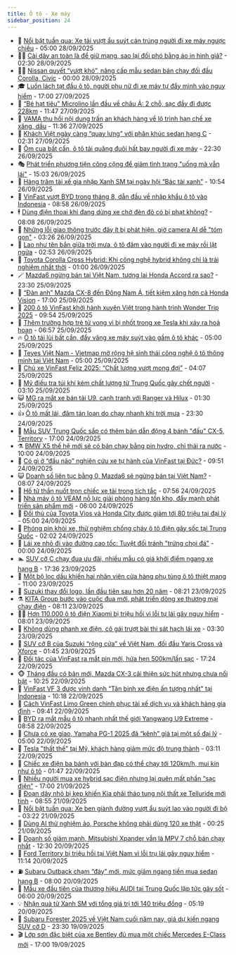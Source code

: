 ```yaml
---
title: Ô tô - Xe máy
sidebar_position: 24
---
```


<!-- dantri-o-to-xe-may:START -->
- 🤡 [Nổi bật tuần qua: Xe tải vượt ẩu suýt cán trúng người đi xe máy ngược chiều](https://dantri.com.vn/o-to-xe-may/noi-bat-tuan-qua-xe-tai-vuot-au-suyt-can-trung-nguoi-di-xe-may-nguoc-chieu-20250928065157128.htm) - 05:00 28/09/2025
- 🧑‍💻 [Cài dây an toàn là để giữ mạng, sao lại đối phó bằng áo in hình giả?](https://dantri.com.vn/o-to-xe-may/cai-day-an-toan-la-de-giu-mang-sao-lai-doi-pho-bang-ao-in-hinh-gia-20250928012857462.htm) - 02:30 28/09/2025
- 🧑‍💻 [Nissan quyết “vượt khó”, nâng cấp mẫu sedan bán chạy đối đầu Corolla, Civic](https://dantri.com.vn/o-to-xe-may/nissan-quyet-vuot-kho-nang-cap-mau-sedan-ban-chay-doi-dau-corolla-civic-20250927225727674.htm) - 00:00 28/09/2025
- 🎓 [Luồn lách tạt đầu ô tô, người phụ nữ đi xe máy tự đẩy mình vào nguy hiểm](https://dantri.com.vn/o-to-xe-may/luon-lach-tat-dau-o-to-nguoi-phu-nu-di-xe-may-tu-day-minh-vao-nguy-hiem-20250927130246966.htm) - 17:00 27/09/2025
- 🌊 [“Bé hạt tiêu” Microlino lần đầu về châu Á: 2 chỗ, sạc đầy đi được 228km](https://dantri.com.vn/o-to-xe-may/be-hat-tieu-microlino-lan-dau-ve-chau-a-2-cho-sac-day-di-duoc-228km-20250927110826436.htm) - 11:47 27/09/2025
- 🥷 [VAMA thu hồi nội dung trấn an khách hàng về lộ trình hạn chế xe xăng, dầu](https://dantri.com.vn/o-to-xe-may/vama-thu-hoi-noi-dung-tran-an-khach-hang-ve-lo-trinh-han-che-xe-xang-dau-20250927000642537.htm) - 11:36 27/09/2025
- 🤩 [Khách Việt ngày càng “quay lưng” với phân khúc sedan hạng C](https://dantri.com.vn/o-to-xe-may/khach-viet-ngay-cang-quay-lung-voi-phan-khuc-sedan-hang-c-20250926170851180.htm) - 02:31 27/09/2025
- 🫶 [Ôm cua bất cẩn, ô tô tải quăng đuôi hất bay người đi xe máy](https://dantri.com.vn/o-to-xe-may/om-cua-bat-can-o-to-tai-quang-duoi-hat-bay-nguoi-di-xe-may-20250926155034232.htm) - 22:30 26/09/2025
- 🎭 [Phát triển phương tiện công cộng để giảm tình trạng &quot;uống mà vẫn lái&quot;](https://dantri.com.vn/o-to-xe-may/phat-trien-phuong-tien-cong-cong-de-giam-tinh-trang-uong-ma-van-lai-20250926200712553.htm) - 15:03 26/09/2025
- 🌁 [Hàng trăm tài xế gia nhập Xanh SM tại ngày hội “Bác tài xanh”](https://dantri.com.vn/o-to-xe-may/hang-tram-tai-xe-gia-nhap-xanh-sm-tai-ngay-hoi-bac-tai-xanh-20250926173126076.htm) - 10:54 26/09/2025
- 🦩 [VinFast vượt BYD trong tháng 8, dẫn đầu về nhập khẩu ô tô vào Indonesia](https://dantri.com.vn/o-to-xe-may/vinfast-vuot-byd-trong-thang-8-dan-dau-ve-nhap-khau-o-to-vao-indonesia-20250926114034685.htm) - 08:58 26/09/2025
- 🕴 [Dùng điện thoại khi đang dừng xe chờ đèn đỏ có bị phạt không?](https://dantri.com.vn/o-to-xe-may/dung-dien-thoai-khi-dang-dung-xe-cho-den-do-co-bi-phat-khong-20250926114950187.htm) - 08:08 26/09/2025
- 🎡 [Những lỗi giao thông trước đây ít bị phát hiện, giờ camera AI dễ &quot;tóm gọn&quot;](https://dantri.com.vn/o-to-xe-may/nhung-loi-giao-thong-truoc-day-it-bi-phat-hien-gio-camera-ai-de-tom-gon-20250925175957554.htm) - 03:26 26/09/2025
- 📝 [Lao như tên bắn giữa trời mưa, ô tô đâm vào người đi xe máy rồi lật ngửa](https://dantri.com.vn/o-to-xe-may/lao-nhu-ten-ban-giua-troi-mua-o-to-dam-vao-nguoi-di-xe-may-roi-lat-ngua-20250926083949094.htm) - 02:53 26/09/2025
- 🧐 [Toyota Corolla Cross Hybrid: Khi công nghệ hybrid không chỉ là trải nghiệm nhất thời](https://dantri.com.vn/o-to-xe-may/toyota-corolla-cross-hybrid-khi-cong-nghe-hybrid-khong-chi-la-trai-nghiem-nhat-thoi-20250925163012432.htm) - 01:00 26/09/2025
- 🪄 [Mazda6 ngừng bán tại Việt Nam, tương lai Honda Accord ra sao?](https://dantri.com.vn/o-to-xe-may/mazda6-ngung-ban-tai-viet-nam-tuong-lai-honda-accord-ra-sao-20250925141243880.htm) - 23:30 25/09/2025
- 🧰 [“Đàn anh” Mazda CX-8 đến Đông Nam Á, tiết kiệm xăng hơn cả Honda Vision](https://dantri.com.vn/o-to-xe-may/dan-anh-mazda-cx-8-den-dong-nam-a-tiet-kiem-xang-hon-ca-honda-vision-20250925213659917.htm) - 17:00 25/09/2025
- 🚀 [200 ô tô VinFast khởi hành xuyên Việt trong hành trình Wonder Trip 2025](https://dantri.com.vn/o-to-xe-may/200-o-to-vinfast-khoi-hanh-xuyen-viet-trong-hanh-trinh-wonder-trip-2025-20250925164312950.htm) - 09:54 25/09/2025
- 💪 [Thêm trường hợp trẻ tử vong vì bị nhốt trong xe Tesla khi xảy ra hoả hoạn](https://dantri.com.vn/o-to-xe-may/them-truong-hop-tre-tu-vong-vi-bi-nhot-trong-xe-tesla-khi-xay-ra-hoa-hoan-20250925102500087.htm) - 06:57 25/09/2025
- 🔥 [Ô tô tải lùi bất cẩn, đẩy văng xe máy suýt vào gầm ô tô khác](https://dantri.com.vn/o-to-xe-may/o-to-tai-lui-bat-can-day-vang-xe-may-suyt-vao-gam-o-to-khac-20250925004630927.htm) - 05:00 25/09/2025
- 🐲 [Teyes Việt Nam - Vietmap mở rộng hệ sinh thái công nghệ ô tô thông minh tại Việt Nam](https://dantri.com.vn/o-to-xe-may/teyes-viet-nam-vietmap-mo-rong-he-sinh-thai-cong-nghe-o-to-thong-minh-tai-viet-nam-20250924134856443.htm) - 05:00 25/09/2025
- 🌋 [Chủ xe VinFast Feliz 2025: “Chất lượng vượt mong đợi”](https://dantri.com.vn/o-to-xe-may/chu-xe-vinfast-feliz-2025-chat-luong-vuot-mong-doi-20250925103844407.htm) - 04:07 25/09/2025
- 🤩 [Mỹ điều tra túi khí kém chất lượng từ Trung Quốc gây chết người](https://dantri.com.vn/o-to-xe-may/my-dieu-tra-tui-khi-kem-chat-luong-tu-trung-quoc-gay-chet-nguoi-20250925085300737.htm) - 03:10 25/09/2025
- 😺 [MG ra mắt xe bán tải U9, cạnh tranh với Ranger và Hilux](https://dantri.com.vn/o-to-xe-may/mg-ra-mat-xe-ban-tai-u9-canh-tranh-voi-ranger-va-hilux-20250924155944987.htm) - 01:30 25/09/2025
- 👍 [Ô tô mất lái, đâm tán loạn do chạy nhanh khi trời mưa](https://dantri.com.vn/o-to-xe-may/o-to-mat-lai-dam-tan-loan-do-chay-nhanh-khi-troi-mua-20250924175849368.htm) - 23:30 24/09/2025
- 🎃 [Mẫu SUV Trung Quốc sắp có thêm bản dẫn động 4 bánh &quot;đấu&quot; CX-5, Territory](https://dantri.com.vn/o-to-xe-may/mau-suv-trung-quoc-sap-co-them-ban-dan-dong-4-banh-dau-cx-5-territory-20250924153835426.htm) - 17:00 24/09/2025
- ⚗️ [BMW X5 thế hệ mới sẽ có bản chạy bằng pin hydro, chỉ thải ra nước](https://dantri.com.vn/o-to-xe-may/bmw-x5-the-he-moi-se-co-ban-chay-bang-pin-hydro-chi-thai-ra-nuoc-20250924132713154.htm) - 10:00 24/09/2025
- 🦄 [Có gì ở “đầu não” nghiên cứu xe tự hành của VinFast tại Đức?](https://dantri.com.vn/o-to-xe-may/co-gi-o-dau-nao-nghien-cuu-xe-tu-hanh-cua-vinfast-tai-duc-20250924162712517.htm) - 09:51 24/09/2025
- 😺 [Doanh số liên tục bằng 0, Mazda6 sẽ ngừng bán tại Việt Nam?](https://dantri.com.vn/o-to-xe-may/doanh-so-lien-tuc-bang-0-mazda6-se-ngung-ban-tai-viet-nam-20250924142801887.htm) - 08:07 24/09/2025
- 💼 [Hố tử thần nuốt trọn chiếc xe tải trong tích tắc](https://dantri.com.vn/o-to-xe-may/ho-tu-than-nuot-tron-chiec-xe-tai-trong-tich-tac-20250924142456497.htm) - 07:56 24/09/2025
- 💃 [Nhà máy ô tô VEAM nỗ lực giải phóng hàng tồn kho, đẩy mạnh phát triển sản phẩm mới](https://dantri.com.vn/o-to-xe-may/nha-may-o-to-veam-no-luc-giai-phong-hang-ton-kho-day-manh-phat-trien-san-pham-moi-20250924114956131.htm) - 06:00 24/09/2025
- 🚀 [Đối thủ của Toyota Vios và Honda City được giảm tới 80 triệu tại đại lý](https://dantri.com.vn/o-to-xe-may/doi-thu-cua-toyota-vios-va-honda-city-duoc-giam-toi-80-trieu-tai-dai-ly-20250923154406495.htm) - 05:00 24/09/2025
- 🤩 [Phóng pin khỏi xe, thử nghiệm chống cháy ô tô điện gây sốc tại Trung Quốc](https://dantri.com.vn/o-to-xe-may/phong-pin-khoi-xe-thu-nghiem-chong-chay-o-to-dien-gay-soc-tai-trung-quoc-20250924085231265.htm) - 02:02 24/09/2025
- 💪 [Lái xe nhỏ đi vào đường cao tốc: Tuyệt đối tránh &quot;trứng chọi đá&quot;](https://dantri.com.vn/o-to-xe-may/lai-xe-nho-di-vao-duong-cao-toc-tuyet-doi-tranh-trung-choi-da-20250923163852180.htm) - 00:00 24/09/2025
- 🏊 [SUV cỡ C chạy đua ưu đãi, nhiều mẫu có giá khởi điểm ngang xe hạng B](https://dantri.com.vn/o-to-xe-may/suv-co-c-chay-dua-uu-dai-nhieu-mau-co-gia-khoi-diem-ngang-xe-hang-b-20250923105024772.htm) - 17:36 23/09/2025
- 💄 [Một bộ lọc dầu khiến hai nhân viên cửa hàng phụ tùng ô tô thiệt mạng](https://dantri.com.vn/o-to-xe-may/mot-bo-loc-dau-khien-hai-nhan-vien-cua-hang-phu-tung-o-to-thiet-mang-20250923153707364.htm) - 11:00 23/09/2025
- 👺 [Suzuki thay đổi logo, lần đầu tiên sau hơn 20 năm](https://dantri.com.vn/o-to-xe-may/suzuki-thay-doi-logo-lan-dau-tien-sau-hon-20-nam-20250923103758083.htm) - 08:21 23/09/2025
- ⚗️ [KITA Group bước vào cuộc đua mới, phát triển dòng xe thương mại chạy điện](https://dantri.com.vn/o-to-xe-may/kita-group-buoc-vao-cuoc-dua-moi-phat-trien-dong-xe-thuong-mai-chay-dien-20250923150450428.htm) - 08:11 23/09/2025
- 🧑‍🏫 [Hơn 110.000 ô tô điện Xiaomi bị triệu hồi vì lỗi tự lái gây nguy hiểm](https://dantri.com.vn/o-to-xe-may/hon-110000-o-to-dien-xiaomi-bi-trieu-hoi-vi-loi-tu-lai-gay-nguy-hiem-20250923124803105.htm) - 08:01 23/09/2025
- 🦒 [Không dùng phanh xe điện, cô gái trượt bài thi sát hạch lái xe](https://dantri.com.vn/o-to-xe-may/khong-dung-phanh-xe-dien-co-gai-truot-bai-thi-sat-hach-lai-xe-20250923084402369.htm) - 03:30 23/09/2025
- 🐘 [SUV cỡ B của Suzuki “rộng cửa” về Việt Nam, đối đầu Yaris Cross và Xforce](https://dantri.com.vn/o-to-xe-may/suv-co-b-cua-suzuki-rong-cua-ve-viet-nam-doi-dau-yaris-cross-va-xforce-20250923084323432.htm) - 01:45 23/09/2025
- 🧠 [Đối tác của VinFast ra mắt pin mới, hứa hẹn 500km/lần sạc](https://dantri.com.vn/o-to-xe-may/doi-tac-cua-vinfast-ra-mat-pin-moi-hua-hen-500kmlan-sac-20250922233705781.htm) - 17:24 22/09/2025
- 🐵 [Tháng đầu có bản mới, Mazda CX-3 cải thiện sức hút nhưng chưa nổi bật](https://dantri.com.vn/o-to-xe-may/thang-dau-co-ban-moi-mazda-cx-3-cai-thien-suc-hut-nhung-chua-noi-bat-20250922123915854.htm) - 10:25 22/09/2025
- 🤭 [VinFast VF 3 được vinh danh “Tân binh xe điện ấn tượng nhất&quot; tại Indonesia](https://dantri.com.vn/o-to-xe-may/vinfast-vf-3-duoc-vinh-danh-tan-binh-xe-dien-an-tuong-nhat-tai-indonesia-20250922164258098.htm) - 10:18 22/09/2025
- 🤠 [Cách VinFast Limo Green chinh phục tài xế dịch vụ và khách hàng gia đình](https://dantri.com.vn/o-to-xe-may/cach-vinfast-limo-green-chinh-phuc-tai-xe-dich-vu-va-khach-hang-gia-dinh-20250922163456369.htm) - 09:41 22/09/2025
- 🫶 [BYD ra mắt mẫu ô tô nhanh nhất thế giới Yangwang U9 Extreme](https://dantri.com.vn/o-to-xe-may/byd-ra-mat-mau-o-to-nhanh-nhat-the-gioi-yangwang-u9-extreme-20250922120630919.htm) - 08:58 22/09/2025
- 🚀 [Chưa có xe giao, Yamaha PG-1 2025 đã “kênh” giá tại một số đại lý](https://dantri.com.vn/o-to-xe-may/chua-co-xe-giao-yamaha-pg-1-2025-da-kenh-gia-tai-mot-so-dai-ly-20250917220156666.htm) - 05:00 22/09/2025
- 🎊 [Tesla &quot;thất thế&quot; tại Mỹ, khách hàng giảm mức độ trung thành](https://dantri.com.vn/o-to-xe-may/tesla-that-the-tai-my-khach-hang-giam-muc-do-trung-thanh-20250922002657452.htm) - 03:11 22/09/2025
- 🦄 [Chiếc xe điện ba bánh với bàn đạp có thể chạy tới 120km/h, mui kín như ô tô](https://dantri.com.vn/o-to-xe-may/chiec-xe-dien-ba-banh-voi-ban-dap-co-the-chay-toi-120kmh-mui-kin-nhu-o-to-20250921234624032.htm) - 01:47 22/09/2025
- 🥷 [Nhiều người mua xe hybrid sạc điện nhưng lại quên mất phần “sạc điện”](https://dantri.com.vn/o-to-xe-may/nhieu-nguoi-mua-xe-hybrid-sac-dien-nhung-lai-quen-mat-phan-sac-dien-20250921172847283.htm) - 17:00 21/09/2025
- 🦏 [Đoạn dây nhỏ bị kẹp khiến Kia phải tháo tung nội thất xe Telluride mới tinh](https://dantri.com.vn/o-to-xe-may/doan-day-nho-bi-kep-khien-kia-phai-thao-tung-noi-that-xe-telluride-moi-tinh-20250921001651002.htm) - 08:55 21/09/2025
- 🤗 [Nổi bật tuần qua: Xe ben giành đường vượt ẩu suýt lao vào người đi bộ](https://dantri.com.vn/o-to-xe-may/noi-bat-tuan-qua-xe-ben-gianh-duong-vuot-au-suyt-lao-vao-nguoi-di-bo-20250921100701256.htm) - 03:22 21/09/2025
- 🐲 [Dùng AI thử nghiệm ảo, Porsche không phải dùng 120 xe thật](https://dantri.com.vn/o-to-xe-may/dung-ai-thu-nghiem-ao-porsche-khong-phai-dung-120-xe-that-20250920233943983.htm) - 00:25 21/09/2025
- 🤭 [Doanh số giảm mạnh, Mitsubishi Xpander vẫn là MPV 7 chỗ bán chạy nhất](https://dantri.com.vn/o-to-xe-may/doanh-so-giam-manh-mitsubishi-xpander-van-la-mpv-7-cho-ban-chay-nhat-20250920162739881.htm) - 12:30 20/09/2025
- 🐻 [Ford Territory bị triệu hồi tại Việt Nam vì lỗi trụ lái gây nguy hiểm](https://dantri.com.vn/o-to-xe-may/ford-territory-bi-trieu-hoi-tai-viet-nam-vi-loi-tru-lai-gay-nguy-hiem-20250920165453117.htm) - 11:14 20/09/2025
- ⛽️ [Subaru Outback chạm “đáy” mới, mức giảm ngang tiền mua sedan hạng B](https://dantri.com.vn/o-to-xe-may/subaru-outback-cham-day-moi-muc-giam-ngang-tien-mua-sedan-hang-b-20250918005738381.htm) - 08:00 20/09/2025
- 🫣 [Mẫu xe đầu tiên của thương hiệu AUDI tại Trung Quốc lập tức gây sốt](https://dantri.com.vn/o-to-xe-may/mau-xe-dau-tien-cua-thuong-hieu-audi-tai-trung-quoc-lap-tuc-gay-sot-20250920001022608.htm) - 06:00 20/09/2025
- 💡 [Nhận quà từ Xanh SM với tổng giá trị tới 140 triệu đồng](https://dantri.com.vn/o-to-xe-may/nhan-qua-tu-xanh-sm-voi-tong-gia-tri-toi-140-trieu-dong-20250920112759695.htm) - 05:19 20/09/2025
- 💪 [Subaru Forester 2025 về Việt Nam cuối năm nay, giá dự kiến ngang SUV cỡ D](https://dantri.com.vn/o-to-xe-may/subaru-forester-2025-ve-viet-nam-cuoi-nam-nay-gia-du-kien-ngang-suv-co-d-20250917130253775.htm) - 23:30 19/09/2025
- 🎬 [Lớp sơn đặc biệt của xe Bentley đủ mua một chiếc Mercedes E-Class mới](https://dantri.com.vn/o-to-xe-may/lop-son-dac-biet-cua-xe-bentley-du-mua-mot-chiec-mercedes-e-class-moi-20250919152717863.htm) - 17:00 19/09/2025<!-- dantri-o-to-xe-may:END -->

